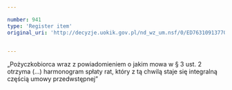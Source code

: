 ```yaml
---

number: 941
type: 'Register item'
original_uri: 'http://decyzje.uokik.gov.pl/nd_wz_um.nsf/0/ED76310913770036C12572DD00329759?OpenDocument'


---
```


„Pożyczkobiorca wraz z powiadomieniem o jakim mowa w § 3 ust. 2 otrzyma (...) harmonogram spłaty rat, który z tą chwilą staje się integralną częścią umowy przedwstępnej”
